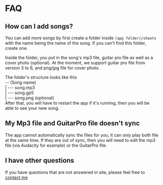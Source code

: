 # FAQ	
 ## How can I add songs?	
 You can add more songs by first create a folder inside `(app folder)/sheets` with the name being the name of the song. If you can't find this folder, create one.  	
  	
Inside the folder, you put in the song's mp3 file, guitar pro file as well as a cover photo \(optional\). At the moment, we support guitar pro file from version 3 to 6, and png/jpg file for cover photo.  	
  	
The folder's structure looks like this	
 -- \(Song name\)  	
 \| --- song.mp3  	
 \| --- song.gp5  	
 \| --- song.png \(optional\)	
 After that, you will have to restart the app if it's running, then you will be able to see your new song.	
 ## My Mp3 file and GuitarPro file doesn't sync	
 The app cannot automatically sync the files for you, it can only play both file at the same time. If they are out of sync, then you will need to edit the mp3 file \(via Audacity for example\) or the GuitarPro file.	
 ## I have other questions	
 If you have questions that are not answered in site, please feel free to [contact me](contact.md)

